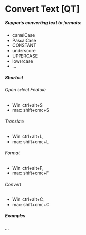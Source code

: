 # Convert Text [QT]

##### Supports converting text to formats:

-   camelCase
-   PascalCase
-   CONSTANT
-   underscore
-   UPPERCASE
-   lowercase
-   ...

##### Shortcut

###### Open select Feature

-   Win: ctrl+alt+S,
-   mac: shift+cmd+S

###### Translate

-   Win: ctrl+alt+L,
-   mac: shift+cmd+L

###### Format

-   Win: ctrl+alt+F,
-   mac: shift+cmd+F

###### Convert

-   Win: ctrl+alt+C,
-   mac: shift+cmd+C

##### Examples

...
